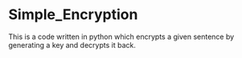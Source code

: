 # Simple_Encryption
This is a code written in python which encrypts a given sentence by generating a key and decrypts it back.
